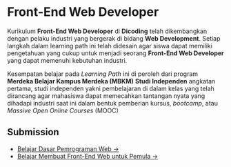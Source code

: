 # Front-End Web Developer

Kurikulum **Front-End Web Developer** di **Dicoding** telah dikembangkan dengan pelaku industri yang bergerak di bidang **Web Development**. Setiap langkah dalam learning path ini telah didesain agar siswa dapat memiliki pengetahuan yang cukup untuk menjadi seorang **Front-End Web Developer** yang dapat memenuhi kebutuhan industri.

Kesempatan belajar pada _Learning Path_ ini di peroleh dari program **Merdeka Belajar Kampus Merdeka (MBKM)** **Studi Independen** angkatan pertama, studi independen yakni pembelajaran di dalam kelas yang telah dirancang agar mahasiswa dapat memecahkan tantangan nyata yang dihadapi industri saat ini dalam bentuk pemberian kursus, _bootcamp_, atau _Massive Open Online Courses_ (MOOC)

## Submission
- [Belajar Dasar Pemrograman Web →](https://github.com/slm17/mbkm-dicoding-front-end-web-developer/tree/main/Belajar%20Dasar%20Pemrograman%20Web%20Belajar%20Dasar%20Pemrograman%20Web)
- [Belajar Membuat Front-End Web untuk Pemula →](https://github.com/slm17/mbkm-dicoding-front-end-web-developer/tree/main/Belajar%20Membuat%20Front-End%20Web%20untuk%20Pemula)
